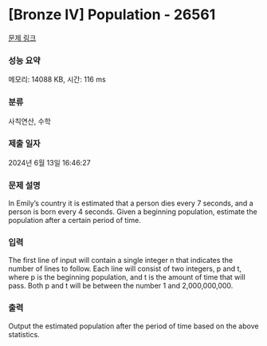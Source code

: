 # [Bronze IV] Population - 26561 

[문제 링크](https://www.acmicpc.net/problem/26561) 

### 성능 요약

메모리: 14088 KB, 시간: 116 ms

### 분류

사칙연산, 수학

### 제출 일자

2024년 6월 13일 16:46:27

### 문제 설명

<p>In Emily’s country it is estimated that a person dies every 7 seconds, and a person is born every 4 seconds. Given a beginning population, estimate the population after a certain period of time.</p>

### 입력 

 <p>The first line of input will contain a single integer n that indicates the number of lines to follow. Each line will consist of two integers, p and t, where p is the beginning population, and t is the amount of time that will pass. Both p and t will be between the number 1 and 2,000,000,000.</p>

### 출력 

 <p>Output the estimated population after the period of time based on the above statistics.</p>

